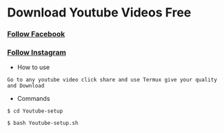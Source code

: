 # Download Youtube Videos Free
### [Follow Facebook](https://www.facebook.com/adib.tasin.16) 

### [Follow Instagram](https://www.instagram.com/altasin2003/)

* How to use
```
Go to any youtube video click share and use Termux give your quality and Download
```

* Commands
```
$ cd Youtube-setup
```

```
$ bash Youtube-setup.sh
```
